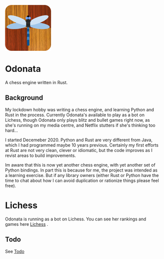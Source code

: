 <img src="https://github.com/akanalytics/odonata/blob/main/docs/odonata-blue.png" width=150 />


# Odonata
A chess engine written in Rust.

## Background
My lockdown hobby was writing a chess engine, and learning Python and Rust in the process. Currently Odonata's available to play as a bot on Lichess, though Odonata only plays blitz and bullet games right now, as she's running on my media centre, and Netflix stutters if she's thinking too hard...

I started Decemeber 2020. Python and Rust are very different from Java, which I had programmed maybe 10 years previous. Certainly my first efforts at Rust are not very clean, clever or idiomatic, but the code improves as I revist areas to build improvements.

Im aware that this is now yet another chess engine, with yet another set of Python bindings. In part this is because for me, the project was intended as a learning exercise. But if any library owners (either Rust or Python have the time to chat about how I can avoid duplication or rationize things please feel free).   


# Lichess
Odonata is running as a bot on Lichess. You can see her rankings and games here [Lichess](https://lichess.org/@/odonata-bot) .
 

## Todo
See [Todo](/docs/todo.md)

